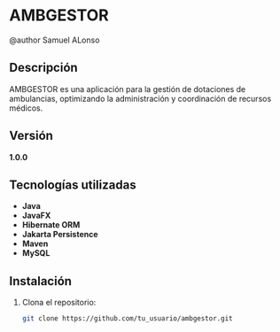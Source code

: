 # AMBGESTOR 
@author Samuel ALonso

## Descripción
AMBGESTOR es una aplicación para la gestión de dotaciones de ambulancias, optimizando la administración y coordinación de recursos médicos.

## Versión
**1.0.0**

## Tecnologías utilizadas
- **Java**
- **JavaFX**
- **Hibernate ORM**
- **Jakarta Persistence**
- **Maven**
- **MySQL**

## Instalación
1. Clona el repositorio:
   ```bash
   git clone https://github.com/tu_usuario/ambgestor.git
